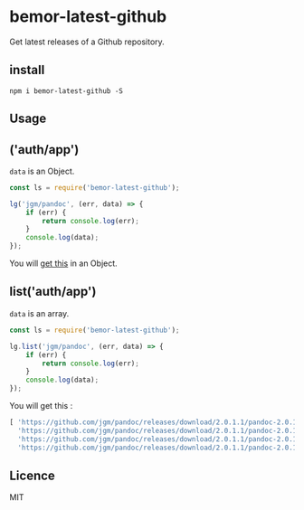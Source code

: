 # bemor-latest-github

Get latest releases of a Github repository.

## install

```
npm i bemor-latest-github -S
```

## Usage

## ('auth/app')

`data` is an Object.

```js
const ls = require('bemor-latest-github');

lg('jgm/pandoc', (err, data) => {
	if (err) {
		return console.log(err);
	}
	console.log(data);
});

```

You will [get this](https://api.github.com/repos/jgm/pandoc/releases/latest) in an Object.

## list('auth/app')

`data` is an array.

```js
const ls = require('bemor-latest-github');

lg.list('jgm/pandoc', (err, data) => {
	if (err) {
		return console.log(err);
	}
	console.log(data);
});

```

You will get this :

```js
[ 'https://github.com/jgm/pandoc/releases/download/2.0.1.1/pandoc-2.0.1.1-1-amd64.deb',
  'https://github.com/jgm/pandoc/releases/download/2.0.1.1/pandoc-2.0.1.1-linux.tar.gz',
  'https://github.com/jgm/pandoc/releases/download/2.0.1.1/pandoc-2.0.1.1-macOS.pkg',
  'https://github.com/jgm/pandoc/releases/download/2.0.1.1/pandoc-2.0.1.1-windows.msi' ]
```

## Licence
MIT

